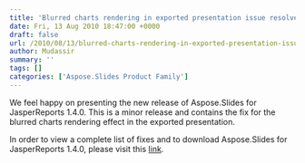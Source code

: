 ```yaml
---
title: 'Blurred charts rendering in exported presentation issue resolved'
date: Fri, 13 Aug 2010 18:47:00 +0000
draft: false
url: /2010/08/13/blurred-charts-rendering-in-exported-presentation-issue-resolved/
author: Mudassir
summary: ''
tags: []
categories: ['Aspose.Slides Product Family']
---
```


We feel happy on presenting the new release of Aspose.Slides for JasperReports 1.4.0. This is a minor release and contains the fix for the blurred charts rendering effect in the exported presentation.

In order to view a complete list of fixes and to download Aspose.Slides for JasperReports 1.4.0, please visit this [link][1].




[1]: http://www.aspose.com/community/files/67/jasperreports-exporters/aspose.slides-for-jasperreports/entry253821.aspx





